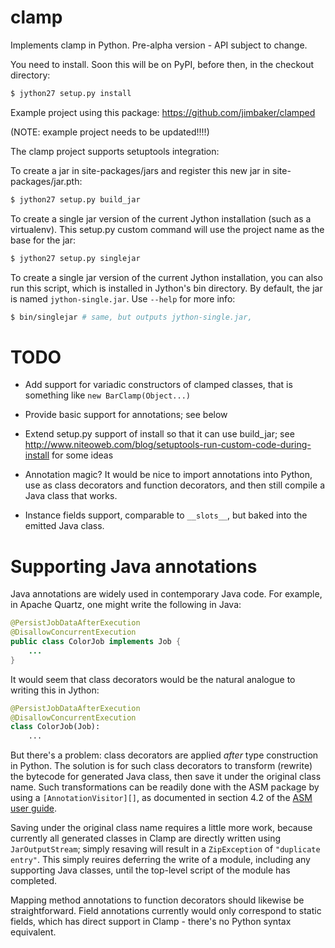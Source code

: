 clamp
=====

Implements clamp in Python. Pre-alpha version - API subject to change.

You need to install. Soon this will be on PyPI, before then, in the checkout directory:

````bash
$ jython27 setup.py install
````

Example project using this package:
https://github.com/jimbaker/clamped

(NOTE: example project needs to be updated!!!!)

The clamp project supports setuptools integration:

To create a jar in site-packages/jars and register this new jar in site-packages/jar.pth:

````bash
$ jython27 setup.py build_jar
````

To create a single jar version of the current Jython installation (such as a virtualenv). This setup.py custom command will use the project name as the base for the jar:

````bash
$ jython27 setup.py singlejar
````

To create a single jar version of the current Jython installation, you
can also run this script, which is installed in Jython's bin
directory. By default, the jar is named `jython-single.jar`. Use
`--help` for more info:

````bash
$ bin/singlejar # same, but outputs jython-single.jar, 
````


TODO
====

* Add support for variadic constructors of clamped classes, that is
  something like `new BarClamp(Object...)`

* Provide basic support for annotations; see below

* Extend setup.py support of install so that it can use build_jar; see
  http://www.niteoweb.com/blog/setuptools-run-custom-code-during-install
  for some ideas

* Annotation magic? It would be nice to import annotations into
  Python, use as class decorators and function decorators, and then
  still compile a Java class that works.

* Instance fields support, comparable to `__slots__`, but baked into
  the emitted Java class.


Supporting Java annotations
===========================

Java annotations are widely used in contemporary Java code. For
example, in Apache Quartz, one might write the following in Java:

````java
@PersistJobDataAfterExecution
@DisallowConcurrentExecution
public class ColorJob implements Job {
    ...
}
````

It would seem that class decorators would be the natural analogue to
writing this in Jython:

````python
@PersistJobDataAfterExecution
@DisallowConcurrentExecution
class ColorJob(Job):
    ...
````

But there's a problem: class decorators are applied *after* type
construction in Python. The solution is for such class decorators to
transform (rewrite) the bytecode for generated Java class, then save
it under the original class name. Such transformations can be readily done
with the ASM package by using a `[AnnotationVisitor][]`, as documented
in section 4.2 of the [ASM user guide][].

Saving under the original class name requires a little more work,
because currently all generated classes in Clamp are directly written
using `JarOutputStream`; simply resaving will result in a
`ZipException` of `"duplicate entry"`. This simply reuires deferring
the write of a module, including any supporting Java classes, until
the top-level script of the module has completed.

Mapping method annotations to function decorators should likewise be
straightforward. Field annotations currently would only correspond to
static fields, which has direct support in Clamp - there's no Python
syntax equivalent.


<!-- references -->

  [AnnotationVisitor]: http://asm.ow2.org/asm40/javadoc/user/org/objectweb/asm/AnnotationVisitor.html
  [ASM user guide]: http://download.forge.objectweb.org/asm/asm4-guide.pdf